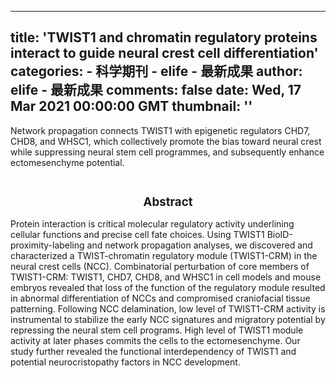 
---
title: 'TWIST1 and chromatin regulatory proteins interact to guide neural crest cell differentiation'
categories: 
    - 科学期刊
    - elife - 最新成果
author: elife - 最新成果
comments: false
date: Wed, 17 Mar 2021 00:00:00 GMT
thumbnail: ''
---

<div>   
Network propagation connects TWIST1 with epigenetic regulators CHD7, CHD8, and WHSC1, which collectively promote the bias toward neural crest while suppressing neural stem cell programmes, and subsequently enhance ectomesenchyme potential.
  <br><br><h2 style="font-size: 14pt"><center>Abstract</center></h2>
      <p class="paragraph">Protein interaction is critical molecular regulatory activity underlining cellular functions and precise cell fate choices. Using TWIST1 BioID-proximity-labeling and network propagation analyses, we discovered and characterized a TWIST-chromatin regulatory module (TWIST1-CRM) in the neural crest cells (NCC). Combinatorial perturbation of core members of TWIST1-CRM: TWIST1, CHD7, CHD8, and WHSC1 in cell models and mouse embryos revealed that loss of the function of the regulatory module resulted in abnormal differentiation of NCCs and compromised craniofacial tissue patterning. Following NCC delamination, low level of TWIST1-CRM activity is instrumental to stabilize the early NCC signatures and migratory potential by repressing the neural stem cell programs. High level of TWIST1 module activity at later phases commits the cells to the ectomesenchyme. Our study further revealed the functional interdependency of TWIST1 and potential neurocristopathy factors in NCC development.</p>




    
</div>
            
